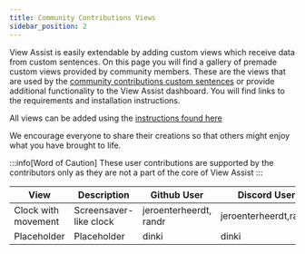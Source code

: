 ```yaml
---
title: Community Contributions Views 
sidebar_position: 2
---
```


View Assist is easily extendable by adding custom views which receive data from custom sentences. On this page you will find a gallery of premade custom views provided by community members. These are the views that are used by the [community contributions custom sentences](../cc-sentences/index.md) or provide additional functionality to the View Assist dashboard.  You will find links to the requirements and installation instructions.

All views can be added using the [instructions found here](../../viewassist-setup/homeassistant-configuration/viewassist-configuration/dashboard-views/views.md)

We encourage everyone to share their creations so that others might enjoy what you have brought to life.



:::info[Word of Caution]
These user contributions are supported by the contributors only as they are not a part of the core of View Assist
:::

| View | Description | Github User | Discord User |
| ---- | ----------- | ----------- | ------------ |
| Clock with movement | Screensaver-like clock| jeroenterheerdt, randr | jeroenterheerdt,randr |
| Placeholder | Placeholder | dinki | dinki |
